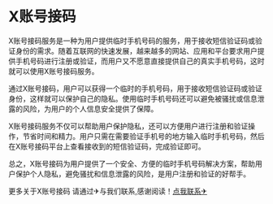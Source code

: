 # X账号接码

X账号接码服务是一种为用户提供临时手机号码的服务，用于接收短信验证码或验证身份的需求。随着互联网的快速发展，越来越多的网站、应用和平台要求用户提供手机号码进行注册或验证，而用户又不愿意直接提供自己的真实手机号码，这时就可以使用X账号接码服务。

通过X账号接码，用户可以获得一个临时的手机号码，用于接收短信验证码或验证身份，这样就可以保护自己的隐私。使用临时手机号码还可以避免被骚扰或信息泄露的风险，为用户的个人信息安全提供了保障。

X账号接码服务不仅可以帮助用户保护隐私，还可以方便用户进行注册和验证操作，节省时间和精力。用户只需在需要验证手机号的地方输入临时手机号码，然后在X账号接码平台上查看接收到的短信验证码，完成验证即可。

总之，X账号接码为用户提供了一个安全、方便的临时手机号码解决方案，帮助用户保护个人隐私，避免骚扰和信息泄露的风险，是用户注册和验证的好帮手。

更多关于X账号接码 请通过✈与我们联系,感谢阅读！[点我联系✈](https://chat.G208.com)